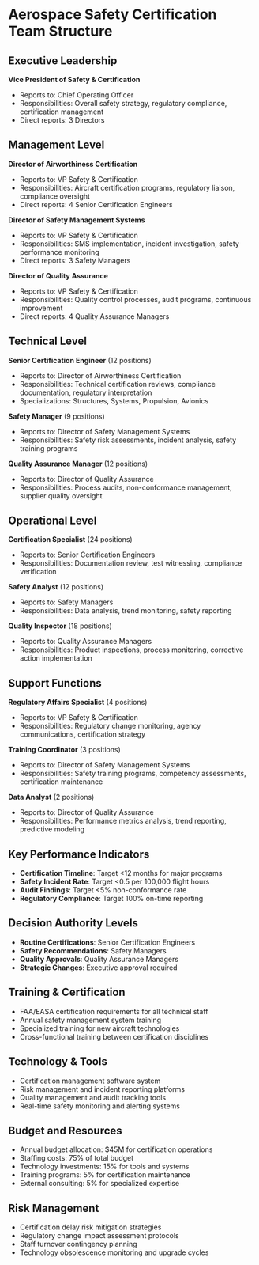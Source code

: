# Aerospace Safety Certification Team Structure

## Executive Leadership
**Vice President of Safety & Certification**  
- Reports to: Chief Operating Officer  
- Responsibilities: Overall safety strategy, regulatory compliance, certification management  
- Direct reports: 3 Directors  

## Management Level
**Director of Airworthiness Certification**  
- Reports to: VP Safety & Certification  
- Responsibilities: Aircraft certification programs, regulatory liaison, compliance oversight  
- Direct reports: 4 Senior Certification Engineers  

**Director of Safety Management Systems**  
- Reports to: VP Safety & Certification  
- Responsibilities: SMS implementation, incident investigation, safety performance monitoring  
- Direct reports: 3 Safety Managers  

**Director of Quality Assurance**  
- Reports to: VP Safety & Certification  
- Responsibilities: Quality control processes, audit programs, continuous improvement  
- Direct reports: 4 Quality Assurance Managers  

## Technical Level
**Senior Certification Engineer** (12 positions)  
- Reports to: Director of Airworthiness Certification  
- Responsibilities: Technical certification reviews, compliance documentation, regulatory interpretation  
- Specializations: Structures, Systems, Propulsion, Avionics  

**Safety Manager** (9 positions)  
- Reports to: Director of Safety Management Systems  
- Responsibilities: Safety risk assessments, incident analysis, safety training programs  

**Quality Assurance Manager** (12 positions)  
- Reports to: Director of Quality Assurance  
- Responsibilities: Process audits, non-conformance management, supplier quality oversight  

## Operational Level
**Certification Specialist** (24 positions)  
- Reports to: Senior Certification Engineers  
- Responsibilities: Documentation review, test witnessing, compliance verification  

**Safety Analyst** (12 positions)  
- Reports to: Safety Managers  
- Responsibilities: Data analysis, trend monitoring, safety reporting  

**Quality Inspector** (18 positions)  
- Reports to: Quality Assurance Managers  
- Responsibilities: Product inspections, process monitoring, corrective action implementation  

## Support Functions
**Regulatory Affairs Specialist** (4 positions)  
- Reports to: VP Safety & Certification  
- Responsibilities: Regulatory change monitoring, agency communications, certification strategy  

**Training Coordinator** (3 positions)  
- Reports to: Director of Safety Management Systems  
- Responsibilities: Safety training programs, competency assessments, certification maintenance  

**Data Analyst** (2 positions)  
- Reports to: Director of Quality Assurance  
- Responsibilities: Performance metrics analysis, trend reporting, predictive modeling  

## Key Performance Indicators
- **Certification Timeline**: Target <12 months for major programs  
- **Safety Incident Rate**: Target <0.5 per 100,000 flight hours  
- **Audit Findings**: Target <5% non-conformance rate  
- **Regulatory Compliance**: Target 100% on-time reporting  

## Decision Authority Levels
- **Routine Certifications**: Senior Certification Engineers  
- **Safety Recommendations**: Safety Managers  
- **Quality Approvals**: Quality Assurance Managers  
- **Strategic Changes**: Executive approval required  

## Training & Certification
- FAA/EASA certification requirements for all technical staff  
- Annual safety management system training  
- Specialized training for new aircraft technologies  
- Cross-functional training between certification disciplines  

## Technology & Tools
- Certification management software system
- Risk management and incident reporting platforms
- Quality management and audit tracking tools
- Real-time safety monitoring and alerting systems

## Budget and Resources
- Annual budget allocation: $45M for certification operations
- Staffing costs: 75% of total budget
- Technology investments: 15% for tools and systems
- Training programs: 5% for certification maintenance
- External consulting: 5% for specialized expertise

## Risk Management
- Certification delay risk mitigation strategies
- Regulatory change impact assessment protocols
- Staff turnover contingency planning
- Technology obsolescence monitoring and upgrade cycles